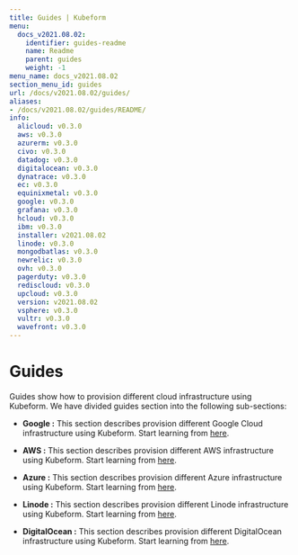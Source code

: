 ```yaml
---
title: Guides | Kubeform
menu:
  docs_v2021.08.02:
    identifier: guides-readme
    name: Readme
    parent: guides
    weight: -1
menu_name: docs_v2021.08.02
section_menu_id: guides
url: /docs/v2021.08.02/guides/
aliases:
- /docs/v2021.08.02/guides/README/
info:
  alicloud: v0.3.0
  aws: v0.3.0
  azurerm: v0.3.0
  civo: v0.3.0
  datadog: v0.3.0
  digitalocean: v0.3.0
  dynatrace: v0.3.0
  ec: v0.3.0
  equinixmetal: v0.3.0
  google: v0.3.0
  grafana: v0.3.0
  hcloud: v0.3.0
  ibm: v0.3.0
  installer: v2021.08.02
  linode: v0.3.0
  mongodbatlas: v0.3.0
  newrelic: v0.3.0
  ovh: v0.3.0
  pagerduty: v0.3.0
  rediscloud: v0.3.0
  upcloud: v0.3.0
  version: v2021.08.02
  vsphere: v0.3.0
  vultr: v0.3.0
  wavefront: v0.3.0
---
```


# Guides

Guides show how to provision different cloud infrastructure using Kubeform. We have divided guides section into the following sub-sections:

- **Google :** This section describes provision different Google Cloud infrastructure using Kubeform. Start learning from [here](/docs/v2021.08.02/guides/google/README).

- **AWS :** This section describes provision different AWS infrastructure using Kubeform. Start learning from [here](/docs/v2021.08.02/guides/aws/README).

- **Azure :** This section describes provision different Azure infrastructure using Kubeform. Start learning from [here](/docs/v2021.08.02/guides/azure/README).

- **Linode :** This section describes provision different Linode infrastructure using Kubeform. Start learning from [here](/docs/v2021.08.02/guides/linode/README).

- **DigitalOcean :** This section describes provision different DigitalOcean infrastructure using Kubeform. Start learning from [here](/docs/v2021.08.02/guides/digitalocean/README).

